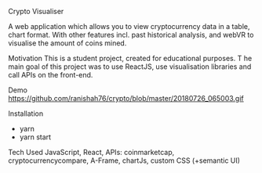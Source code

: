Crypto Visualiser 

A web application which allows you to view cryptocurrency data in a table, chart format. With other features incl. past historical analysis, and webVR to visualise the amount of coins mined. 

Motivation
This is a student project, created for educational purposes. T
he main goal of this project was to use ReactJS, use visualisation libraries and call APIs on the front-end.

Demo
https://github.com/ranishah76/crypto/blob/master/20180726_065003.gif


Installation
- yarn 
- yarn start 

Tech Used
JavaScript, React, APIs: coinmarketcap, cryptocurrencycompare, A-Frame, chartJs, custom CSS (+semantic UI)
